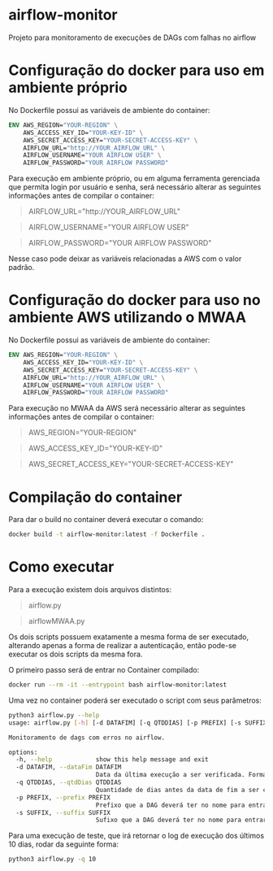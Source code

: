 # airflow-monitor
Projeto para monitoramento de execuções de DAGs com falhas no airflow

# Configuração do docker para uso em ambiente próprio
No Dockerfile possui as variáveis de ambiente do container:

```Dockerfile
ENV AWS_REGION="YOUR-REGION" \
    AWS_ACCESS_KEY_ID="YOUR-KEY-ID" \
    AWS_SECRET_ACCESS_KEY="YOUR-SECRET-ACCESS-KEY" \
    AIRFLOW_URL="http://YOUR_AIRFLOW_URL" \
    AIRFLOW_USERNAME="YOUR AIRFLOW USER" \
    AIRFLOW_PASSWORD="YOUR AIRFLOW PASSWORD"
```

Para execução em ambiente próprio, ou em alguma ferramenta gerenciada que permita login por usuário e senha, será necessário alterar as seguintes informações antes de compilar o container:
> AIRFLOW_URL="http://YOUR_AIRFLOW_URL"

> AIRFLOW_USERNAME="YOUR AIRFLOW USER"

> AIRFLOW_PASSWORD="YOUR AIRFLOW PASSWORD"

Nesse caso pode deixar as variáveis relacionadas a AWS com o valor padrão.

# Configuração do docker para uso no ambiente AWS utilizando o MWAA
No Dockerfile possui as variáveis de ambiente do container:

```Dockerfile
ENV AWS_REGION="YOUR-REGION" \
    AWS_ACCESS_KEY_ID="YOUR-KEY-ID" \
    AWS_SECRET_ACCESS_KEY="YOUR-SECRET-ACCESS-KEY" \
    AIRFLOW_URL="http://YOUR_AIRFLOW_URL" \
    AIRFLOW_USERNAME="YOUR AIRFLOW USER" \
    AIRFLOW_PASSWORD="YOUR AIRFLOW PASSWORD"
```

Para execução no MWAA da AWS será necessário alterar as seguintes informações antes de compilar o container:
> AWS_REGION="YOUR-REGION"

> AWS_ACCESS_KEY_ID="YOUR-KEY-ID"

> AWS_SECRET_ACCESS_KEY="YOUR-SECRET-ACCESS-KEY"

# Compilação do container
Para dar o build no container deverá executar o comando:

```sh
docker build -t airflow-monitor:latest -f Dockerfile .
```

# Como executar
Para a execução existem dois arquivos distintos:
> airflow.py

> airflowMWAA.py

Os dois scripts possuem exatamente a mesma forma de ser executado, alterando apenas a forma de realizar a autenticação, então pode-se executar os dois scripts da mesma fora.

O primeiro passo será de entrar no Container compilado:

```sh
docker run --rm -it --entrypoint bash airflow-monitor:latest
```

Uma vez no container poderá ser executado o script com seus parâmetros:

```sh
python3 airflow.py --help
usage: airflow.py [-h] [-d DATAFIM] [-q QTDDIAS] [-p PREFIX] [-s SUFFIX]

Monitoramento de dags com erros no airflow.

options:
  -h, --help            show this help message and exit
  -d DATAFIM, --dataFim DATAFIM
                        Data da última execução a ser verificada. Formato: YYYY-MM-DDD. Default = hoje.
  -q QTDDIAS, --qtdDias QTDDIAS
                        Quantidade de dias antes da data de fim a ser considerado para a análise. Default = 90
  -p PREFIX, --prefix PREFIX
                        Prefixo que a DAG deverá ter no nome para entrar na análise.
  -s SUFFIX, --suffix SUFFIX
                        Sufixo que a DAG deverá ter no nome para entrar na análise.
```

Para uma execução de teste, que irá retornar o log de execução dos últimos 10 dias, rodar da seguinte forma:
```sh
python3 airflow.py -q 10
```
